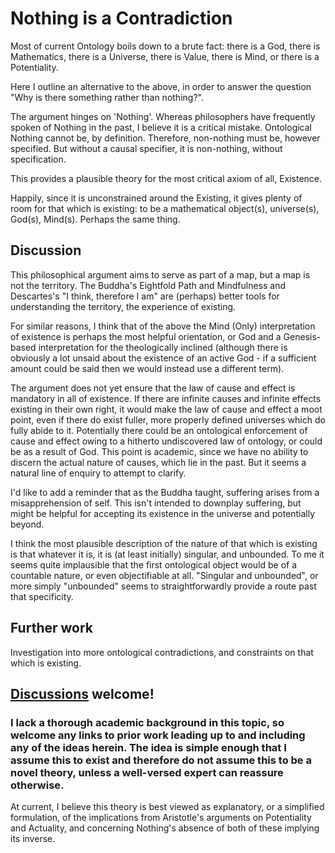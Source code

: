 # Nothing is a Contradiction

Most of current Ontology boils down to a brute fact: there is a God, there is Mathematics, there is a Universe, there is Value, there is Mind, or there is a Potentiality.

Here I outline an alternative to the above, in order to answer the question "Why is there something rather than nothing?".

The argument hinges on 'Nothing'. Whereas philosophers have frequently spoken of Nothing in the past, I believe it is a critical mistake. Ontological Nothing cannot be, by definition. Therefore, non-nothing must be, however specified. But without a causal specifier, it is non-nothing, without specification.

This provides a plausible theory for the most critical axiom of all, Existence.

Happily, since it is unconstrained around the Existing, it gives plenty of room for that which is existing: to be a mathematical object(s), universe(s), God(s), Mind(s). Perhaps the same thing.

## Discussion

This philosophical argument aims to serve as part of a map, but a map is not the territory. The Buddha's Eightfold Path and Mindfulness and Descartes's "I think, therefore I am" are (perhaps) better tools for understanding the territory, the experience of existing.

For similar reasons, I think that of the above the Mind (Only) interpretation of existence is perhaps the most helpful orientation, or God and a Genesis-based interpretation for the theologically inclined (although there is obviously a lot unsaid about the existence of an active God - if a sufficient amount could be said then we would instead use a different term).

The argument does not yet ensure that the law of cause and effect is mandatory in all of existence. If there are infinite causes and infinite effects existing in their own right, it would make the law of cause and effect a moot point, even if there do exist fuller, more properly defined universes which do fully abide to it. Potentially there could be an ontological enforcement of cause and effect owing to a hitherto undiscovered law of ontology, or could be as a result of God. This point is academic, since we have no ability to discern the actual nature of causes, which lie in the past. But it seems a natural line of enquiry to attempt to clarify.

I'd like to add a reminder that as the Buddha taught, suffering arises from a misapprehension of self. This isn't intended to downplay suffering, but might be helpful for accepting its existence in the universe and potentially beyond.

I think the most plausible description of the nature of that which is existing is that whatever it is, it is (at least initially) singular, and unbounded. To me it seems quite implausible that the first ontological object would be of a countable nature, or even objectifiable at all. "Singular and unbounded", or more simply "unbounded" seems to straightforwardly provide a route past that specificity.

## Further work

Investigation into more ontological contradictions, and constraints on that which is existing.

## [Discussions](https://github.com/aliclark/the_wooden_sword/discussions) welcome!

### I lack a thorough academic background in this topic, so welcome any links to prior work leading up to and including any of the ideas herein. The idea is simple enough that I assume this to exist and therefore do not assume this to be a novel theory, unless a well-versed expert can reassure otherwise.

At current, I believe this theory is best viewed as explanatory, or a simplified formulation, of the implications from Aristotle's arguments on Potentiality and Actuality, and concerning Nothing's absence of both of these implying its inverse.
